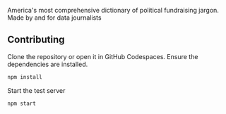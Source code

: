 America's most comprehensive dictionary of political fundraising jargon. Made by and for data journalists

## Contributing

Clone the repository or open it in GitHub Codespaces. Ensure the dependencies are installed.

```bash
npm install
```

Start the test server

```bash
npm start
```
